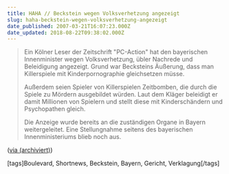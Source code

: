 ```yaml
---
title: HAHA // Beckstein wegen Volksverhetzung angezeigt
slug: haha-beckstein-wegen-volksverhetzung-angezeigt
date_published: 2007-03-21T16:07:23.000Z
date_updated: 2018-08-22T09:38:02.000Z
---
```


> Ein Kölner Leser der Zeitschrift "PC-Action" hat den bayerischen Innenminister wegen Volksverhetzung, übler Nachrede und Beleidigung angezeigt. Grund war Becksteins Äußerung, dass man Killerspiele mit Kinderpornographie gleichsetzen müsse.
> 
> Außerdem seien Spieler von Killerspielen Zeitbomben, die durch die Spiele zu Mördern ausgebildet würden. Laut dem Kläger beleidigt er damit Millionen von Spielern und stellt diese mit Kinderschändern und Psychopathen gleich.
> 
> Die Anzeige wurde bereits an die zuständigen Organe in Bayern weitergeleitet. Eine Stellungnahme seitens des bayerischen Innenministeriums blieb noch aus.

([via (archiviert)](http://web.archive.org/web/20070316170854/http://www.pcgameshardware.de:80/?article_id=566860))

[tags]Boulevard, Shortnews, Beckstein, Bayern, Gericht, Verklagung[/tags]
